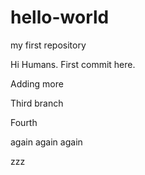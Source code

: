 # hello-world
my first repository


Hi Humans. First commit here.

Adding more 

Third branch

Fourth

again
again again

zzz

